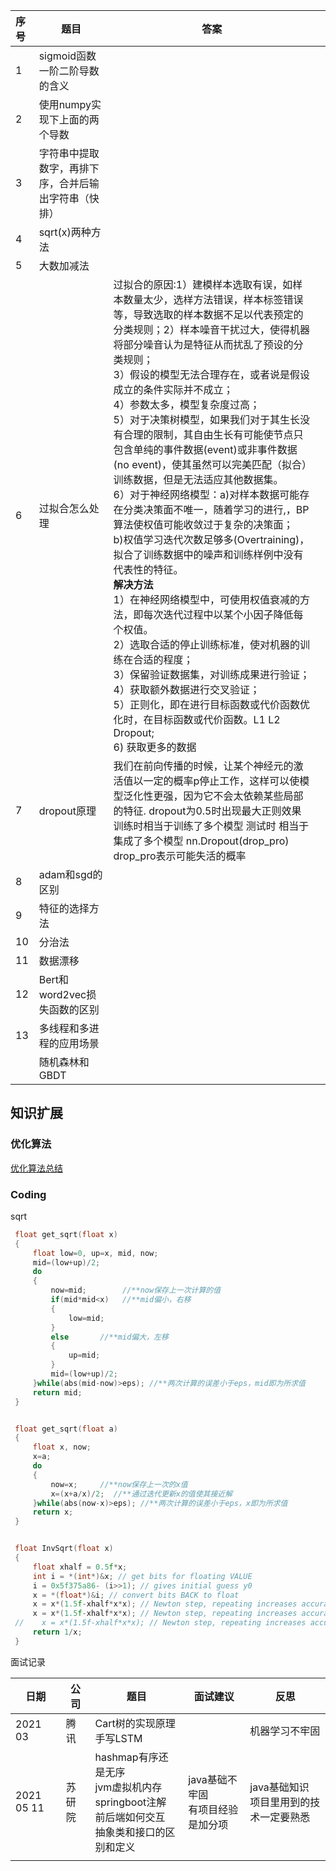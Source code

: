 | 序号 | 题目                                                 | 答案                                                         |      |
| :--- | ---------------------------------------------------- | ------------------------------------------------------------ | ---- |
| 1    | sigmoid函数一阶二阶导数的含义                        |                                                              |      |
| 2    | 使用numpy实现下上面的两个导数                        |                                                              |      |
| 3    | 字符串中提取数字，再排下序，合并后输出字符串（快排） |                                                              |      |
| 4    | sqrt(x)两种方法                                      |                                                              |      |
| 5    | 大数加减法                                           |                                                              |      |
| 6    | 过拟合怎么处理                                       | 过拟合的原因:1）建模样本选取有误，如样本数量太少，选样方法错误，样本标签错误等，导致选取的样本数据不足以代表预定的分类规则；2）样本噪音干扰过大，使得机器将部分噪音认为是特征从而扰乱了预设的分类规则；<br/>3）假设的模型无法合理存在，或者说是假设成立的条件实际并不成立；<br/>4）参数太多，模型复杂度过高；<br/>5）对于决策树模型，如果我们对于其生长没有合理的限制，其自由生长有可能使节点只包含单纯的事件数据(event)或非事件数据(no event)，使其虽然可以完美匹配（拟合）训练数据，但是无法适应其他数据集。<br/>6）对于神经网络模型：a)对样本数据可能存在分类决策面不唯一，随着学习的进行,，BP算法使权值可能收敛过于复杂的决策面；<br/>b)权值学习迭代次数足够多(Overtraining)，拟合了训练数据中的噪声和训练样例中没有代表性的特征。<br/>**解决方法**<br>1）在神经网络模型中，可使用权值衰减的方法，即每次迭代过程中以某个小因子降低每个权值。<br/>2）选取合适的停止训练标准，使对机器的训练在合适的程度；<br/>3）保留验证数据集，对训练成果进行验证；<br/>4）获取额外数据进行交叉验证；<br/>5）正则化，即在进行目标函数或代价函数优化时，在目标函数或代价函数。L1 L2 Dropout;<br>6) 获取更多的数据 |      |
| 7    | dropout原理                                          | 我们在前向传播的时候，让某个神经元的激活值以一定的概率p停止工作，这样可以使模型泛化性更强，因为它不会太依赖某些局部的特征. dropout为0.5时出现最大正则效果 训练时相当于训练了多个模型 测试时 相当于集成了多个模型 nn.Dropout(drop_pro) drop_pro表示可能失活的概率 |      |
| 8    | adam和sgd的区别                                      |                                                              |      |
| 9    | 特征的选择方法                                       |                                                              |      |
| 10   | 分治法                                               |                                                              |      |
| 11   | 数据漂移                                             |                                                              |      |
| 12   | Bert和word2vec损失函数的区别                         |                                                              |      |
| 13   | 多线程和多进程的应用场景                             |                                                              |      |
|      | 随机森林和GBDT                                       |                                                              |      |

## 知识扩展

### 优化算法

[优化算法总结](https://blog.csdn.net/u010089444/article/details/76725843?utm_medium=distribute.pc_relevant.none-task-blog-2%7Edefault%7EBlogCommendFromMachineLearnPai2%7Edefault-2.control&dist_request_id=1619678212618_36879&depth_1-utm_source=distribute.pc_relevant.none-task-blog-2%7Edefault%7EBlogCommendFromMachineLearnPai2%7Edefault-2.control) 

### Coding

sqrt

```c
 float get_sqrt(float x)
 {
     float low=0, up=x, mid, now;
     mid=(low+up)/2;
     do
     {
         now=mid;        //**now保存上一次计算的值
         if(mid*mid<x)   //**mid偏小，右移
         {
             low=mid;
         }
         else       //**mid偏大，左移
         {
             up=mid;
         }
         mid=(low+up)/2;
     }while(abs(mid-now)>eps); //**两次计算的误差小于eps，mid即为所求值
     return mid;
 }


 float get_sqrt(float a)
 {
     float x, now;
     x=a;
     do
     {
         now=x;     //**now保存上一次的x值
         x=(x+a/x)/2;  //**通过迭代更新x的值使其接近解
     }while(abs(now-x)>eps); //**两次计算的误差小于eps，x即为所求值
     return x;
 }


 float InvSqrt(float x)
 {
     float xhalf = 0.5f*x;
     int i = *(int*)&x; // get bits for floating VALUE
     i = 0x5f375a86- (i>>1); // gives initial guess y0
     x = *(float*)&i; // convert bits BACK to float
     x = x*(1.5f-xhalf*x*x); // Newton step, repeating increases accuracy
     x = x*(1.5f-xhalf*x*x); // Newton step, repeating increases accuracy
 //    x = x*(1.5f-xhalf*x*x); // Newton step, repeating increases accuracy  //**可以通过减少迭代次数来用精度换取时间
     return 1/x;
 }
```





面试记录



| 日期       | 公司   | 题目                                                         | 面试建议                               | 反思                                         |
| ---------- | ------ | ------------------------------------------------------------ | -------------------------------------- | -------------------------------------------- |
| 2021 03    | 腾讯   | Cart树的实现原理<br />手写LSTM                               |                                        | 机器学习不牢固                               |
| 2021 05 11 | 苏研院 | hashmap有序还是无序<br />jvm虚拟机内存<br />springboot注解<br />前后端如何交互<br />抽象类和接口的区别和定义 | java基础不牢固<br />有项目经验是加分项 | java基础知识<br />项目里用到的技术一定要熟悉 |
|            |        |                                                              |                                        |                                              |

